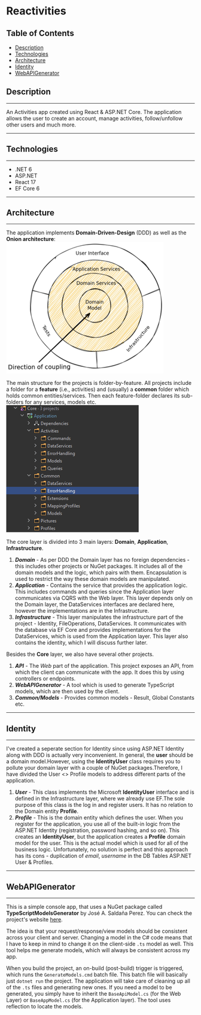 

# Reactivities


## Table of Contents






- [Description](#description)
- [Technologies](#technologies)
- [Architecture](#architecture)
- [Identity](#identity)
- [WebAPIGenerator](#webAPIGenerator)


## Description
---


An Activities app created using React &amp; ASP.NET Core. The application allows the user to create an account, manage activities, follow/unfollow other users and much more.  


---
## Technologies
---
- .NET 6
- ASP.NET
- React 17
- EF Core 6


---
## Architecture
---
The application implements **Domain-Driven-Design** (DDD) as well as the **Onion architecture**:
<img src="docs\onion_architecture.jpg" width="420" height="350" />


The main structure for the projects is folder-by-feature. All projects include a folder for a **feature** (i.e., activities) and (usually) a **common** folder which holds common entities/services. Then each feature-folder declares its sub-folders for any services, models etc.
<img src="docs\folderStructure.PNG"/>


The core layer is divided into 3 main layers: **Domain**, **Application**, **Infrastructure**.


1. ***Domain*** - As per DDD the Domain layer has no foreign dependencies - this includes other projects or NuGet packages. It includes all of the domain models and the logic, which pairs with them. Encapsulation is used to restrict the way these domain models are manipulated.
2. ***Application*** - Contains the service that provides the application logic. This includes commands and queries since the Application layer communicates via CQRS with the Web layer. This layer depends only on the Domain layer, the DataServices interfaces are declared here, however the implementations are in the Infrastructure.
3. ***Infrastructure*** - This layer manipulates the infrastructure part of the project - Identity, FileOperations, DataServices. It communicates with the database via EF Core and provides implementations for the DataServices, which is used from the Application layer. This layer also contains the identity, which I will discuss further later.


Besides the **Core** layer, we also have several other projects.


1. ***API*** - The *Web* part of the application. This project exposes an API, from which the client can communicate with the app. It does this by using controllers or endpoints.
2. ***WebAPIGenerator*** - A tool which is used to generate TypeScript models, which are then used by the client.
3. ***Common/Models*** - Provides common models - Result, Global Constants etc.


---
## Identity
---
I've created a seperate section for Identity since using ASP.NET Identity along with DDD is actually very inconvenient. In general, the **user** should be a domain model.However, using the **IdentityUser** class requires you to pollute your domain layer with a couple of NuGet packages.Therefore, I have divided the User <> Profile models to address different parts of the application.


1. ***User*** - This class implements the Microsoft **IdentityUser** interface and is defined in the Infrastructure layer, where we already use EF.The sole purpose of this class is the log in and register users. It has no relation to the Domain entity **Profile**.
2. ***Profile*** - This is the domain entity which defines the user. When you register for the application, you use all of the built-in logic from the ASP.NET Identity (registration, password hashing, and so on). This creates an **IdentityUser**, but the application creates a **Profile** domain model for the user. This is the actual model which is used for all of the business logic. Unfortunately, no solution is perfect and this approach has its cons - duplication of *email*, *username* in the DB Tables ASP.NET User & Profiles.

---
## WebAPIGenerator
---
This is a simple console app, that uses a NuGet package called **TypeScriptModelsGenerator** by José A. Saldaña Perez. You can check the project's website [here](https://www.typescriptmodelsgenerator.com/).

The idea is that your request/response/view models should be consistent across your client and server. Changing a model in the C# code means that I have to keep in mind to change it on the client-side ```.ts``` model as well. This tool helps me generate models, which will always be consistent across my app.

When you build the project, an on-build (post-build) trigger is triggered, which runs the ```GenerateModels.cmd``` batch file. This batch file will basically just ```dotnet run``` the project. The application will take care of cleaning up all of the ```.ts``` files and generating new ones. If you need a model to be generated, you simply have to inherit the ```BaseApiModel.cs``` (for the Web Layer) or ```BaseAppModel.cs``` (for the Application layer). The tool uses reflection to locate the models.
